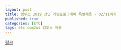 ```yaml
---
layout: post
title: 컴투스 2019 신입 게임프로그래머 특별채용 - 02/11까지 
published: true
categories: [ETC]
tags: etc com2us 컴투스 채용
---
```

[링크](https://com2us.recruiter.co.kr/app/jobnotice/view?systemKindCode=MRS2&jobnoticeSn=6369)  